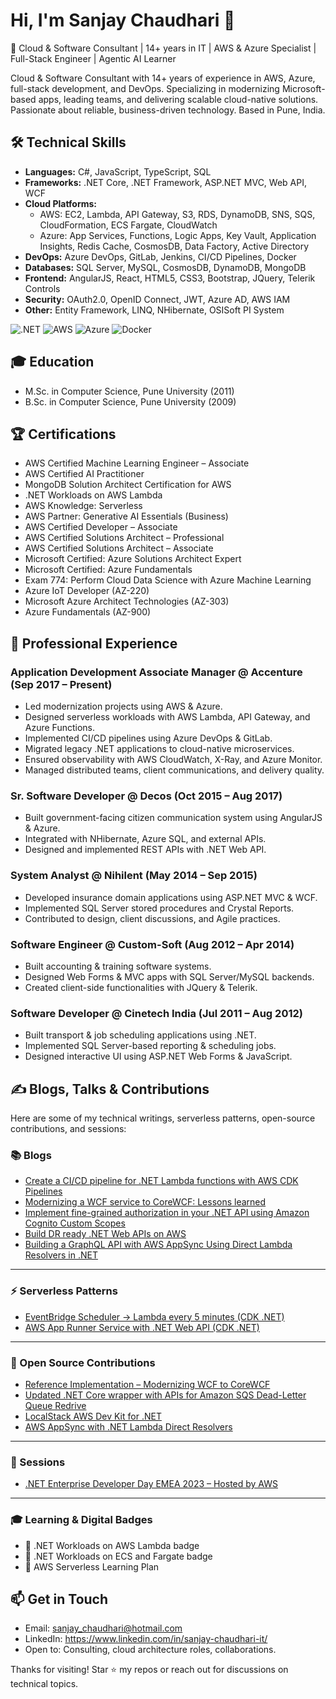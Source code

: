 # Hi, I'm Sanjay Chaudhari 👋

🚀 Cloud & Software Consultant | 14+ years in IT | AWS & Azure Specialist | Full-Stack Engineer | Agentic AI Learner 

Cloud & Software Consultant with 14+ years of experience in AWS, Azure, full-stack development, and DevOps. Specializing in modernizing Microsoft-based apps, leading teams, and delivering scalable cloud-native solutions. Passionate about reliable, business-driven technology. Based in Pune, India.

## 🛠 Technical Skills

- **Languages:** C#, JavaScript, TypeScript, SQL
- **Frameworks:** .NET Core, .NET Framework, ASP.NET MVC, Web API, WCF
- **Cloud Platforms:** 
  - AWS: EC2, Lambda, API Gateway, S3, RDS, DynamoDB, SNS, SQS, CloudFormation, ECS Fargate, CloudWatch
  - Azure: App Services, Functions, Logic Apps, Key Vault, Application Insights, Redis Cache, CosmosDB, Data Factory, Active Directory
- **DevOps:** Azure DevOps, GitLab, Jenkins, CI/CD Pipelines, Docker
- **Databases:** SQL Server, MySQL, CosmosDB, DynamoDB, MongoDB
- **Frontend:** AngularJS, React, HTML5, CSS3, Bootstrap, JQuery, Telerik Controls
- **Security:** OAuth2.0, OpenID Connect, JWT, Azure AD, AWS IAM
- **Other:** Entity Framework, LINQ, NHibernate, OSISoft PI System

![.NET](https://img.shields.io/badge/.NET-5C2D91?style=for-the-badge&logo=.net&logoColor=white) ![AWS](https://img.shields.io/badge/AWS-232F3E?style=for-the-badge&logo=amazon-aws&logoColor=white) ![Azure](https://img.shields.io/badge/Azure-0078D4?style=for-the-badge&logo=microsoft-azure&logoColor=white) ![Docker](https://img.shields.io/badge/Docker-2496ED?style=for-the-badge&logo=docker&logoColor=white)

## 🎓 Education

- M.Sc. in Computer Science, Pune University (2011)
- B.Sc. in Computer Science, Pune University (2009)

## 🏆 Certifications

- AWS Certified Machine Learning Engineer – Associate 
- AWS Certified AI Practitioner 
- MongoDB Solution Architect Certification for AWS 
- .NET Workloads on AWS Lambda 
- AWS Knowledge: Serverless 
- AWS Partner: Generative AI Essentials (Business) 
- AWS Certified Developer – Associate 
- AWS Certified Solutions Architect – Professional 
- AWS Certified Solutions Architect – Associate 
- Microsoft Certified: Azure Solutions Architect Expert
- Microsoft Certified: Azure Fundamentals 
- Exam 774: Perform Cloud Data Science with Azure Machine Learning 
- Azure IoT Developer (AZ-220)
- Microsoft Azure Architect Technologies (AZ-303)
- Azure Fundamentals (AZ-900)

## 💼 Professional Experience

### Application Development Associate Manager @ Accenture (Sep 2017 – Present)
- Led modernization projects using AWS & Azure.
- Designed serverless workloads with AWS Lambda, API Gateway, and Azure Functions.
- Implemented CI/CD pipelines using Azure DevOps & GitLab.
- Migrated legacy .NET applications to cloud-native microservices.
- Ensured observability with AWS CloudWatch, X-Ray, and Azure Monitor.
- Managed distributed teams, client communications, and delivery quality.

### Sr. Software Developer @ Decos (Oct 2015 – Aug 2017)
- Built government-facing citizen communication system using AngularJS & Azure.
- Integrated with NHibernate, Azure SQL, and external APIs.
- Designed and implemented REST APIs with .NET Web API.

### System Analyst @ Nihilent (May 2014 – Sep 2015)
- Developed insurance domain applications using ASP.NET MVC & WCF.
- Implemented SQL Server stored procedures and Crystal Reports.
- Contributed to design, client discussions, and Agile practices.

### Software Engineer @ Custom-Soft (Aug 2012 – Apr 2014)
- Built accounting & training software systems.
- Designed Web Forms & MVC apps with SQL Server/MySQL backends.
- Created client-side functionalities with JQuery & Telerik.

### Software Developer @ Cinetech India (Jul 2011 – Aug 2012)
- Built transport & job scheduling applications using .NET.
- Implemented SQL Server-based reporting & scheduling jobs.
- Designed interactive UI using ASP.NET Web Forms & JavaScript.

## ✍️ Blogs, Talks & Contributions

Here are some of my technical writings, serverless patterns, open-source contributions, and sessions:

### 📚 Blogs
- [Create a CI/CD pipeline for .NET Lambda functions with AWS CDK Pipelines](https://aws.amazon.com/blogs/devops/create-a-ci-cd-pipeline-for-net-lambda-functions-with-aws-cdk-pipelines/)
- [Modernizing a WCF service to CoreWCF: Lessons learned](https://aws.amazon.com/blogs/modernizing-with-aws/wcf-service-to-corewcf)
- [Implement fine-grained authorization in your .NET API using Amazon Cognito Custom Scopes](https://aws.amazon.com/blogs/dotnet/implement-fine-grained-authorization-in-your-net-api-using-amazon-cognito-custom-scopes/)
- [Build DR ready .NET Web APIs on AWS](https://aws.amazon.com/blogs/dotnet/build-dr-ready-net-web-apis-on-aws/)
- [Building a GraphQL API with AWS AppSync Using Direct Lambda Resolvers in .NET](https://aws.amazon.com/blogs/dotnet/building-a-graphql-api-with-aws-appsync-using-direct-lambda-resolvers-in-net/)

---

### ⚡ Serverless Patterns
- [EventBridge Scheduler → Lambda every 5 minutes (CDK .NET)](https://serverlessland.com/patterns/event-bridge-scheduler-lambda-cdk-dotnet)  
- [AWS App Runner Service with .NET Web API (CDK .NET)](https://serverlessland.com/patterns/apprunner-cdk-dotnet)

---

### 🤝 Open Source Contributions
- [Reference Implementation – Modernizing WCF to CoreWCF](https://github.com/aws-samples/wcf-to-corewcf)  
- [Updated .NET Core wrapper with APIs for Amazon SQS Dead-Letter Queue Redrive](https://github.com/aws-samples/aws-services-netcore-wrappers/pull/6)  
- [LocalStack AWS Dev Kit for .NET](https://gitlab.aws.dev/sanjaycz/localstack-aws-devkit-dotnet)  
- [AWS AppSync with .NET Lambda Direct Resolvers](https://github.com/aws-samples/sample-appsync-dotnet-lambda-resolvers)

---

### 🎤 Sessions
- [.NET Enterprise Developer Day EMEA 2023 – Hosted by AWS](https://hopin.com/events/net-enterprise-developer-day-emea-2023-hosted-by-amazon-web-services)

---

### 🎓 Learning & Digital Badges
- 🏅 .NET Workloads on AWS Lambda badge  
- 🏅 .NET Workloads on ECS and Fargate badge  
- 🏅 AWS Serverless Learning Plan  

## 📫 Get in Touch
- Email: sanjay_chaudhari@hotmail.com
- LinkedIn: https://www.linkedin.com/in/sanjay-chaudhari-it/
- Open to: Consulting, cloud architecture roles, collaborations.

Thanks for visiting! Star ⭐ my repos or reach out for discussions on technical topics.
